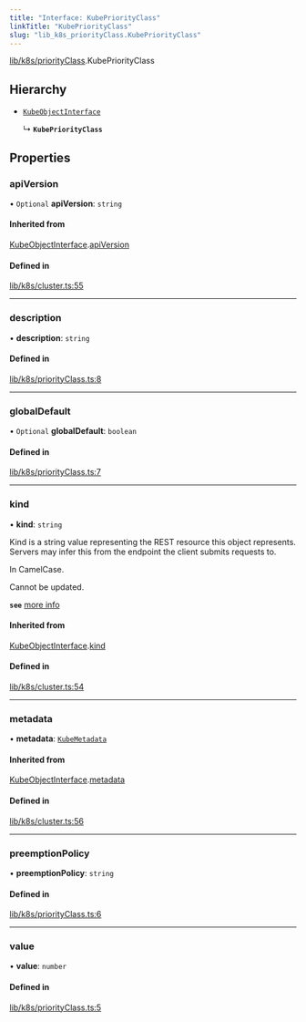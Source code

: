 ```yaml
---
title: "Interface: KubePriorityClass"
linkTitle: "KubePriorityClass"
slug: "lib_k8s_priorityClass.KubePriorityClass"
---
```


[lib/k8s/priorityClass](../modules/lib_k8s_priorityClass.md).KubePriorityClass

## Hierarchy

- [`KubeObjectInterface`](lib_k8s_cluster.KubeObjectInterface.md)

  ↳ **`KubePriorityClass`**

## Properties

### apiVersion

• `Optional` **apiVersion**: `string`

#### Inherited from

[KubeObjectInterface](lib_k8s_cluster.KubeObjectInterface.md).[apiVersion](lib_k8s_cluster.KubeObjectInterface.md#apiversion)

#### Defined in

[lib/k8s/cluster.ts:55](https://github.com/headlamp-k8s/headlamp/blob/45b84205/frontend/src/lib/k8s/cluster.ts#L55)

___

### description

• **description**: `string`

#### Defined in

[lib/k8s/priorityClass.ts:8](https://github.com/headlamp-k8s/headlamp/blob/45b84205/frontend/src/lib/k8s/priorityClass.ts#L8)

___

### globalDefault

• `Optional` **globalDefault**: `boolean`

#### Defined in

[lib/k8s/priorityClass.ts:7](https://github.com/headlamp-k8s/headlamp/blob/45b84205/frontend/src/lib/k8s/priorityClass.ts#L7)

___

### kind

• **kind**: `string`

Kind is a string value representing the REST resource this object represents.
Servers may infer this from the endpoint the client submits requests to.

In CamelCase.

Cannot be updated.

**`see`** [more info](https://git.k8s.io/community/contributors/devel/sig-architecture/api-conventions.md#types-kinds)

#### Inherited from

[KubeObjectInterface](lib_k8s_cluster.KubeObjectInterface.md).[kind](lib_k8s_cluster.KubeObjectInterface.md#kind)

#### Defined in

[lib/k8s/cluster.ts:54](https://github.com/headlamp-k8s/headlamp/blob/45b84205/frontend/src/lib/k8s/cluster.ts#L54)

___

### metadata

• **metadata**: [`KubeMetadata`](lib_k8s_cluster.KubeMetadata.md)

#### Inherited from

[KubeObjectInterface](lib_k8s_cluster.KubeObjectInterface.md).[metadata](lib_k8s_cluster.KubeObjectInterface.md#metadata)

#### Defined in

[lib/k8s/cluster.ts:56](https://github.com/headlamp-k8s/headlamp/blob/45b84205/frontend/src/lib/k8s/cluster.ts#L56)

___

### preemptionPolicy

• **preemptionPolicy**: `string`

#### Defined in

[lib/k8s/priorityClass.ts:6](https://github.com/headlamp-k8s/headlamp/blob/45b84205/frontend/src/lib/k8s/priorityClass.ts#L6)

___

### value

• **value**: `number`

#### Defined in

[lib/k8s/priorityClass.ts:5](https://github.com/headlamp-k8s/headlamp/blob/45b84205/frontend/src/lib/k8s/priorityClass.ts#L5)
